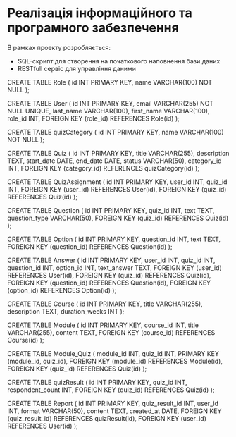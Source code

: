 # Реалізація інформаційного та програмного забезпечення

В рамках проекту розробляється: 
- SQL-скрипт для створення на початкового наповнення бази даних
- RESTfull сервіс для управління даними


CREATE TABLE Role (
    id INT PRIMARY KEY,
    name VARCHAR(100) NOT NULL
);


CREATE TABLE User (
    id INT PRIMARY KEY,
    email VARCHAR(255) NOT NULL UNIQUE,
    last_name VARCHAR(100),
    first_name VARCHAR(100),
    role_id INT,
    FOREIGN KEY (role_id) REFERENCES Role(id)
);


CREATE TABLE quizCategory (
    id INT PRIMARY KEY,
    name VARCHAR(100) NOT NULL
);


CREATE TABLE Quiz (
    id INT PRIMARY KEY,
    title VARCHAR(255),
    description TEXT,
    start_date DATE,
    end_date DATE,
    status VARCHAR(50),
    category_id INT,
    FOREIGN KEY (category_id) REFERENCES quizCategory(id)
);


CREATE TABLE QuizAssignment (
    id INT PRIMARY KEY,
    user_id INT,
    quiz_id INT,
    FOREIGN KEY (user_id) REFERENCES User(id),
    FOREIGN KEY (quiz_id) REFERENCES Quiz(id)
);


CREATE TABLE Question (
    id INT PRIMARY KEY,
    quiz_id INT,
    text TEXT,
    question_type VARCHAR(50),
    FOREIGN KEY (quiz_id) REFERENCES Quiz(id)
);


CREATE TABLE Option (
    id INT PRIMARY KEY,
    question_id INT,
    text TEXT,
    FOREIGN KEY (question_id) REFERENCES Question(id)
);


CREATE TABLE Answer (
    id INT PRIMARY KEY,
    user_id INT,
    quiz_id INT,
    question_id INT,
    option_id INT,
    text_answer TEXT,
    FOREIGN KEY (user_id) REFERENCES User(id),
    FOREIGN KEY (quiz_id) REFERENCES Quiz(id),
    FOREIGN KEY (question_id) REFERENCES Question(id),
    FOREIGN KEY (option_id) REFERENCES Option(id)
);


CREATE TABLE Course (
    id INT PRIMARY KEY,
    title VARCHAR(255),
    description TEXT,
    duration_weeks INT
);


CREATE TABLE Module (
    id INT PRIMARY KEY,
    course_id INT,
    title VARCHAR(255),
    content TEXT,
    FOREIGN KEY (course_id) REFERENCES Course(id)
);


CREATE TABLE Module_Quiz (
    module_id INT,
    quiz_id INT,
    PRIMARY KEY (module_id, quiz_id),
    FOREIGN KEY (module_id) REFERENCES Module(id),
    FOREIGN KEY (quiz_id) REFERENCES Quiz(id)
);


CREATE TABLE quizResult (
    id INT PRIMARY KEY,
    quiz_id INT,
    respondent_count INT,
    FOREIGN KEY (quiz_id) REFERENCES Quiz(id)
);


CREATE TABLE Report (
    id INT PRIMARY KEY,
    quiz_result_id INT,
    user_id INT,
    format VARCHAR(50),
    content TEXT,
    created_at DATE,
    FOREIGN KEY (quiz_result_id) REFERENCES quizResult(id),
    FOREIGN KEY (user_id) REFERENCES User(id)
);
